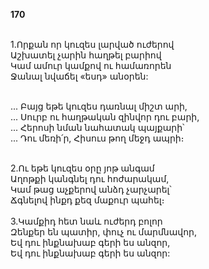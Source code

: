 **170**

\
1.Որքան որ կուզես լարված ուժերով\
Աշխատել չարին հաղթել բարիով\
Կամ ամուր կամքով ու համառորեն\
Ջանալ նվաճել «եսդ» անօրեն:

\
 ... Բայց եթե կուզես դառնալ միշտ արի,\
 ... Սուրբ ու հաղթական զինվոր դու բարի,\
 ... Հերոսի նման նահատակ պայքարի՝\
 ... Դու մեռի՛ր, Հիսուս թող մեջդ ապրի։

\
2.Ու եթե կուզես օրը յոթ անգամ\
Աղոթքի կանգնել դու հոժարակամ,\
Կամ թաց աչքերով անձդ չարչարել՝\
Ճգնելով ինքդ քեզ մաքուր պահել։\
\
3.Կամքիդ հետ նաև ուժերդ բոլոր\
Զենքեր են պատիր, փուչ ու մարմնավոր,\
Եվ դու ինքնախաբ գերի ես անզոր,\
Եվ դու ինքնախաբ գերի ես անզոր:
